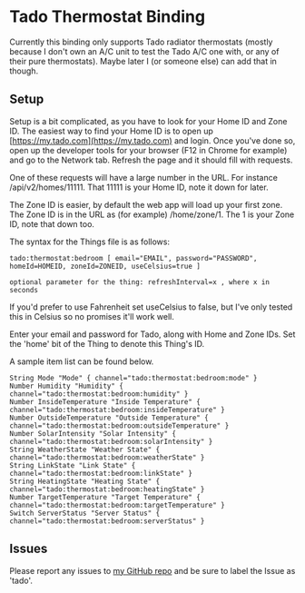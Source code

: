 # Tado Thermostat Binding
Currently this binding only supports Tado radiator thermostats (mostly because I don't own an A/C unit to test the Tado A/C one with, or any of their pure thermostats). Maybe later I (or someone else) can add that in though.

## Setup
Setup is a bit complicated, as you have to look for your Home ID and Zone ID. The easiest way to find your Home ID is to open up [https://my.tado.com](https://my.tado.com) and login. Once you've done so, open up the developer tools for your browser (F12 in Chrome for example) and go to the Network tab. Refresh the page and it should fill with requests.

One of these requests will have a large number in the URL. For instance /api/v2/homes/11111. That 11111 is your Home ID, note it down for later.

The Zone ID is easier, by default the web app will load up your first zone. The Zone ID is in the URL as (for example) /home/zone/1. The 1 is your Zone ID, note that down too.

The syntax for the Things file is as follows:

````
tado:thermostat:bedroom [ email="EMAIL", password="PASSWORD", homeId=HOMEID, zoneId=ZONEID, useCelsius=true ]
````
````
optional parameter for the thing: refreshInterval=x , where x in seconds
````
If you'd prefer to use Fahrenheit set useCelsius to false, but I've only tested this in Celsius so no promises it'll work well.

Enter your email and password for Tado, along with Home and Zone IDs. Set the 'home' bit of the Thing to denote this Thing's ID. 

A sample item list can be found below.

````
String Mode "Mode" { channel="tado:thermostat:bedroom:mode" }
Number Humidity "Humidity" { channel="tado:thermostat:bedroom:humidity" }
Number InsideTemperature "Inside Temperature" { channel="tado:thermostat:bedroom:insideTemperature" }
Number OutsideTemperature "Outside Temperature" { channel="tado:thermostat:bedroom:outsideTemperature" }
Number SolarIntensity "Solar Intensity" { channel="tado:thermostat:bedroom:solarIntensity" }
String WeatherState "Weather State" { channel="tado:thermostat:bedroom:weatherState" }
String LinkState "Link State" { channel="tado:thermostat:bedroom:linkState" }
String HeatingState "Heating State" { channel="tado:thermostat:bedroom:heatingState" }
Number TargetTemperature "Target Temperature" { channel="tado:thermostat:bedroom:targetTemperature" }
Switch ServerStatus "Server Status" { channel="tado:thermostat:bedroom:serverStatus" }
````

## Issues

Please report any issues to [my GitHub repo](https://github.com/mebe1012/openhab2-addons/) and be sure to label the Issue as 'tado'.
